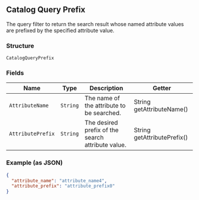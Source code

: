 ## Catalog Query Prefix

The query filter to return the search result whose named attribute values are prefixed by the specified attribute value.

### Structure

`CatalogQueryPrefix`

### Fields

| Name | Type | Description | Getter |
|  --- | --- | --- | --- |
| `AttributeName` | `String` | The name of the attribute to be searched. | String getAttributeName() |
| `AttributePrefix` | `String` | The desired prefix of the search attribute value. | String getAttributePrefix() |

### Example (as JSON)

```json
{
  "attribute_name": "attribute_name4",
  "attribute_prefix": "attribute_prefix0"
}
```


